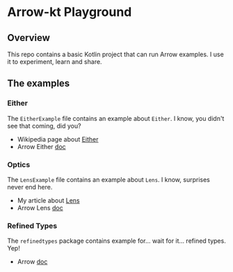 # Arrow-kt Playground

## Overview

This repo contains a basic Kotlin project that can run Arrow examples. I use it to experiment, learn and share.

## The examples

### Either

The `EitherExample` file contains an example about `Either`. I know, you didn't see that coming, did you?

* Wikipedia page about [Either](https://en.wikipedia.org/wiki/Result_type)
* Arrow Either [doc](https://arrow-kt.io/docs/apidocs/arrow-core/arrow.core/-either/)

### Optics

The `LensExample` file contains an example about `Lens`. I know, surprises never end here.

* My article about [Lens](https://ivanmorgillo.com/2020/10/28/how-to-fix-the-pain-of-modifying-kotlin-nested-data-classes/)
* Arrow Lens [doc](https://arrow-kt.io/docs/optics/lens/)

### Refined Types

The `refinedtypes` package contains example for… wait for it… refined types. Yep!

* Arrow [doc](https://arrow-kt.io/apidocs/arrow-refined-types/arrow.refinement/)
